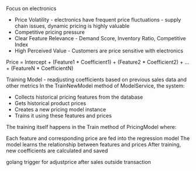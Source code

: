 Focus on electronics

- Price Volatility - electronics have frequent price fluctuations - supply chain issues, dynamic pricing is highly valuable
- Competitive pricing pressure
- Clear Feature Relevance - Demand Score, Inventory Ratio, Competitive Index
- High Perceived Value - Customers are price sensitive with electronics

Price = Intercept + (Feature1 * Coefficient1) + (Feature2 * Coefficient2) + ... + (FeatureN * CoefficientN)

Training Model - readjusting coefficients based on previous sales data and other metrics
In the TrainNewModel method of ModelService, the system:
- Collects historical pricing features from the database
- Gets historical product prices
- Creates a new pricing model instance
- Trains it using these features and prices

The training itself happens in the Train method of PricingModel where:

Each feature and corresponding price are fed into the regression model
The model learns the relationship between features and prices
After training, new coefficients are calculated and saved

golang trigger for adjustprice after sales outside transaction













